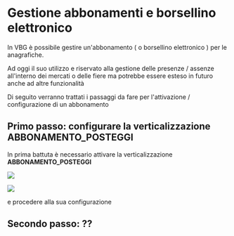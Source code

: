 # Gestione abbonamenti e borsellino elettronico
In VBG è possibile gestire un'abbonamento ( o borsellino elettronico ) per le anagrafiche.

Ad oggi il suo utilizzo e riservato alla gestione delle presenze / assenze all'interno dei mercati o delle fiere ma potrebbe essere esteso in futuro anche ad altre funzionalità

Di seguito verranno trattati i passaggi da fare per l'attivazione / configurazione di un abbonamento 


## Primo passo: configurare la verticalizzazione ABBONAMENTO_POSTEGGI
In prima battuta è necessario attivare la verticalizzazione **ABBONAMENTO_POSTEGGI** 

![](./immagini/verticalizzazione_non_attiva.png)

![](./immagini/attivazione_verticalizzazione.png)

e procedere alla sua configurazione 


## Secondo passo: ??
